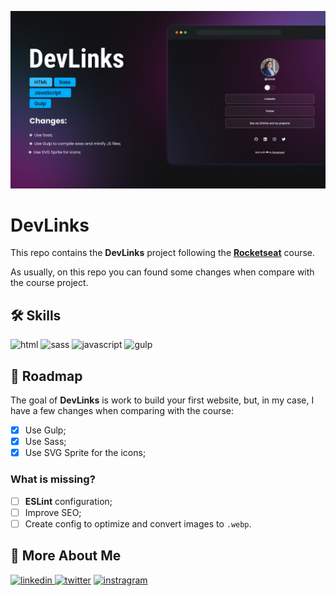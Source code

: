 ![CodeBoost - Blizzard](assets/media/cover.jpg)

# DevLinks

This repo contains the **DevLinks** project following the **[Rocketseat](https://lp.rocketseat.com.br/devlinks/inscricao)** course.

As usually, on this repo you can found some changes when compare with the course project.

## 🛠 Skills

![html][html] ![sass][sass] ![javascript][javascript] ![gulp][gulp]

## 📄 Roadmap

The goal of **DevLinks** is work to build your first website, but, in my case, I have a few changes when comparing with the course:
- [x] Use Gulp;
- [x] Use Sass;
- [x] Use SVG Sprite for the icons;

### What is missing?

-   [ ] **ESLint** configuration;
-   [ ] Improve SEO;
-   [ ] Create config to optimize and convert images to `.webp`.

## 🔗 More About Me

[
![linkedin](https://img.shields.io/badge/linkedin-0A66C2?style=for-the-badge&logo=linkedin&logoColor=white)
](https://linkedin.com/in/daniel-sousa-tutods)
[![twitter](https://img.shields.io/badge/twitter-1DA1F2?style=for-the-badge&logo=twitter&logoColor=white)](https://twitter.com/dsousa_12)
[![instragram](https://img.shields.io/badge/instragram-E4405F?style=for-the-badge&logo=instagram&logoColor=white)](https://twitter.com/dsousa_12)

[html]: https://img.shields.io/badge/html-1E4174?style=for-the-badge&logo=html5&logoColor=white
[sass]: https://img.shields.io/badge/sass-1E4174?style=for-the-badge&logo=sass&logoColor=white
[javascript]: https://img.shields.io/badge/javascript-1E4174?style=for-the-badge&logo=javascript&logoColor=white
[gulp]: https://img.shields.io/badge/gulp-1E4174?style=for-the-badge&logo=gulp&logoColor=white